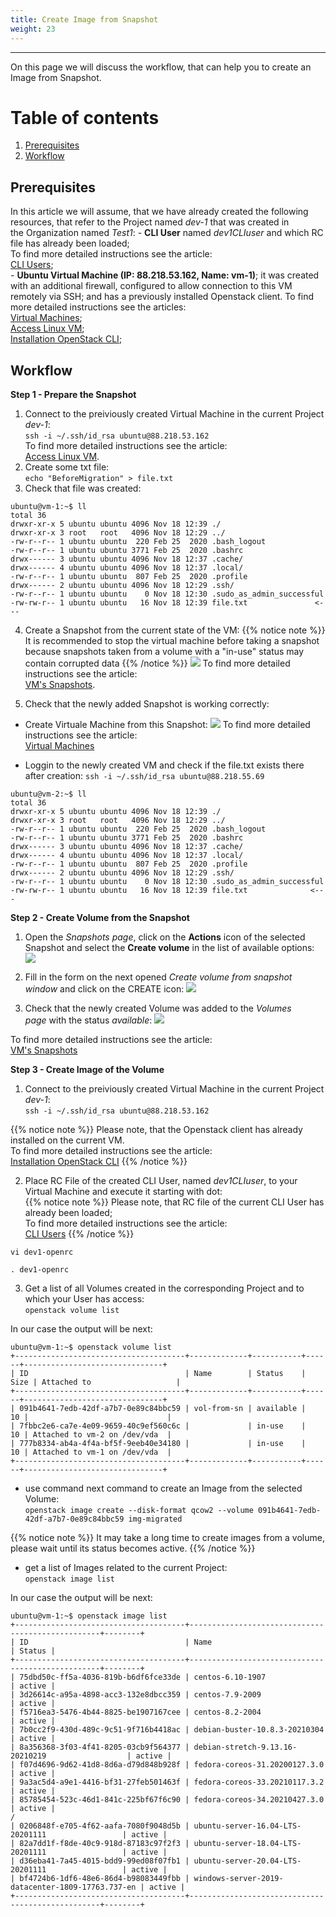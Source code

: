 ```yaml
---
title: Create Image from Snapshot
weight: 23
---
```

___
On this page we will discuss the workflow, that can help you to create an Image from Snapshot.

# Table of contents
1. [Prerequisites](#prerequisites)
2. [Workflow](#workflow)



## Prerequisites
In this article we will assume, that we have already created the following resources, that refer to the Project named *dev-1* that was created in the Organization named *Test1*:
    - **CLI User** named *dev1CLIuser* and which RC file has already been loaded;   
        To find more detailed instructions see the article:  
            [CLI Users](https://docs.ventuscloud.eu/products/security/cli-users/);  
    - **Ubuntu Virtual Machine (IP: 88.218.53.162, Name: vm-1)**; it was created with an additional firewall, configured to allow connection to this VM remotely via SSH; and has a previously installed Openstack client.
        To find more detailed instructions see the articles:  
            [Virtual Machines](https://docs.ventuscloud.eu/products/compute/virtual-machines/);  
            [Access Linux VM](https://docs.ventuscloud.eu/products/compute/connect-linux-vm/);      
            [Installation OpenStack CLI](https://docs.ventuscloud.eu/tutorials-advanced/installation-openstack-cli/); 

## Workflow    
**Step 1 - Prepare the Snapshot**   
1. Connect to the preiviously created Virtual Machine in the current Project *dev-1*:  
    `ssh -i ~/.ssh/id_rsa ubuntu@88.218.53.162`  
To find more detailed instructions see the article:  
    [Access Linux VM](https://docs.ventuscloud.eu/products/compute/connect-linux-vm/).
2. Create some txt file:  
    `echo "BeforeMigration" > file.txt`
3. Check that file was created:
```
ubuntu@vm-1:~$ ll
total 36
drwxr-xr-x 5 ubuntu ubuntu 4096 Nov 18 12:39 ./
drwxr-xr-x 3 root   root   4096 Nov 18 12:29 ../
-rw-r--r-- 1 ubuntu ubuntu  220 Feb 25  2020 .bash_logout
-rw-r--r-- 1 ubuntu ubuntu 3771 Feb 25  2020 .bashrc
drwx------ 3 ubuntu ubuntu 4096 Nov 18 12:37 .cache/
drwx------ 4 ubuntu ubuntu 4096 Nov 18 12:37 .local/
-rw-r--r-- 1 ubuntu ubuntu  807 Feb 25  2020 .profile
drwx------ 2 ubuntu ubuntu 4096 Nov 18 12:29 .ssh/
-rw-r--r-- 1 ubuntu ubuntu    0 Nov 18 12:30 .sudo_as_admin_successful
-rw-rw-r-- 1 ubuntu ubuntu   16 Nov 18 12:39 file.txt               <---
```

4. Create a Snapshot from the current state of the VM:
{{% notice note %}}
It is recommended to stop the virtual machine before taking a snapshot because snapshots taken from a volume with a "in-use" status may contain corrupted data
{{% /notice %}} 
![](../../../assets/images/tutorials/0-5.png?classes=border,shadow) 
To find more detailed instructions see the article:  
    [VM's Snapshots](https://docs.ventuscloud.eu/products/storage/manage-snapshots/). 

5. Check that the newly added Snapshot is working correctly:
- Create Virtuale Machine from this Snapshot:
![](../../../assets/images/tutorials/0-4.png?classes=border,shadow)
To find more detailed instructions see the article:  
    [Virtual Machines](https://docs.ventuscloud.eu/products/compute/virtual-machines/)   

- Loggin to the newly created VM and check if the file.txt exists there after creation:
`ssh -i ~/.ssh/id_rsa ubuntu@88.218.55.69`   
```
ubuntu@vm-2:~$ ll
total 36
drwxr-xr-x 5 ubuntu ubuntu 4096 Nov 18 12:39 ./
drwxr-xr-x 3 root   root   4096 Nov 18 12:29 ../
-rw-r--r-- 1 ubuntu ubuntu  220 Feb 25  2020 .bash_logout
-rw-r--r-- 1 ubuntu ubuntu 3771 Feb 25  2020 .bashrc
drwx------ 3 ubuntu ubuntu 4096 Nov 18 12:37 .cache/
drwx------ 4 ubuntu ubuntu 4096 Nov 18 12:37 .local/
-rw-r--r-- 1 ubuntu ubuntu  807 Feb 25  2020 .profile
drwx------ 2 ubuntu ubuntu 4096 Nov 18 12:29 .ssh/
-rw-r--r-- 1 ubuntu ubuntu    0 Nov 18 12:30 .sudo_as_admin_successful
-rw-rw-r-- 1 ubuntu ubuntu   16 Nov 18 12:39 file.txt              <---
```

**Step 2 - Create Volume from the Snapshot**   
1. Open the *Snapshots page*, click on the **Actions** icon of the selected Snapshot and select the **Create volume** in the list of available options:
![](../../assets/images/tutorials/15.png?classes=border,shadow) 

3. Fill in the form on the next opened *Create volume from snapshot window* and click on the CREATE icon:
![](../../assets/images/tutorials/16.png?classes=border,shadow) 

4. Check that the newly created Volume was added to the *Volumes page* with the status *available*:
![](../../assets/images/tutorials/16.png?classes=border,shadow) 

To find more detailed instructions see the article:  
    [VM's Snapshots](https://docs.ventuscloud.eu/products/storage/manage-snapshots/) 

**Step 3 - Create Image of the Volume**  
1. Connect to the preiviously created Virtual Machine in the current Project *dev-1*:  
    `ssh -i ~/.ssh/id_rsa ubuntu@88.218.53.162`  

{{% notice note %}}
Please note, that the Openstack client has already installed on the current VM.  
To find more detailed instructions see the article:  
[Installation OpenStack CLI](https://docs.ventuscloud.eu/tutorials-advanced/installation-openstack-cli/)
{{% /notice %}} 

2. Place RC File of the created CLI User, named *dev1CLIuser*, to your Virtual Machine and execute it starting with dot:  
{{% notice note %}}
Please note, that RC file of the current CLI User has already been loaded;   
To find more detailed instructions see the article:    
[CLI Users](https://docs.ventuscloud.eu/products/security/cli-users/) 
{{% /notice %}} 

`vi dev1-openrc`    

`. dev1-openrc`    

3. Get a list of all Volumes created in the corresponding Project and to which your User has access:  
`openstack volume list`    

In our case the output will be next:  
```
ubuntu@vm-1:~$ openstack volume list
+--------------------------------------+-------------+-----------+------+-------------------------------+
| ID                                   | Name        | Status    | Size | Attached to                   |
+--------------------------------------+-------------+-----------+------+-------------------------------+
| 091b4641-7edb-42df-a7b7-0e89c84bbc59 | vol-from-sn | available |   10 |                               |
| 7fbbc2e6-ca7e-4e09-9659-40c9ef560c6c |             | in-use    |   10 | Attached to vm-2 on /dev/vda  |
| 777b8334-ab4a-4f4a-bf5f-9eeb40e34180 |             | in-use    |   10 | Attached to vm-1 on /dev/vda  |
+--------------------------------------+-------------+-----------+------+-------------------------------+
```
- use command next command to create an Image from the selected Volume:    
`openstack image create --disk-format qcow2 --volume 091b4641-7edb-42df-a7b7-0e89c84bbc59 img-migrated`  

{{% notice note %}}
It may take a long time to create images from a volume, please wait until its status becomes active.
{{% /notice %}} 

- get a list of Images related to the current Project:  
`openstack image list`    

In our case the output will be next:
```
ubuntu@vm-1:~$ openstack image list
+--------------------------------------+--------------------------------------------------+--------+
| ID                                   | Name                                             | Status |
+--------------------------------------+--------------------------------------------------+--------+
| 75dbd50c-ff5a-4036-819b-b6df6fce33de | centos-6.10-1907                                 | active |
| 3d26614c-a95a-4898-acc3-132e8dbcc359 | centos-7.9-2009                                  | active |
| f5716ea3-5476-4b44-8825-be1907167cee | centos-8.2-2004                                  | active |
| 7b0cc2f9-430d-489c-9c51-9f716b4418ac | debian-buster-10.8.3-20210304                    | active |
| 8a356368-3f03-4f41-8205-03cb9f564377 | debian-stretch-9.13.16-20210219                  | active |
| f07d4696-9d62-41d8-8d6a-d79d848b928f | fedora-coreos-31.20200127.3.0                    | active |
| 9a3ac5d4-a9e1-4416-bf31-27feb501463f | fedora-coreos-33.20210117.3.2                    | active |
| 85785454-523c-46d1-841c-225bf67f6c90 | fedora-coreos-34.20210427.3.0                    | active |
/
| 0206848f-e705-4f62-aafa-7080f9048d5b | ubuntu-server-16.04-LTS-20201111                 | active |
| 82a7dd1f-f8de-40c9-918d-87183c97f2f3 | ubuntu-server-18.04-LTS-20201111                 | active |
| d36eba41-7a45-4015-bdd9-99ed08f07fb1 | ubuntu-server-20.04-LTS-20201111                 | active |
| bf4724b6-1df6-48e6-86d4-b98083449fbb | windows-server-2019-datacenter-1809-17763.737-en | active |
+--------------------------------------+--------------------------------------------------+--------+
```

